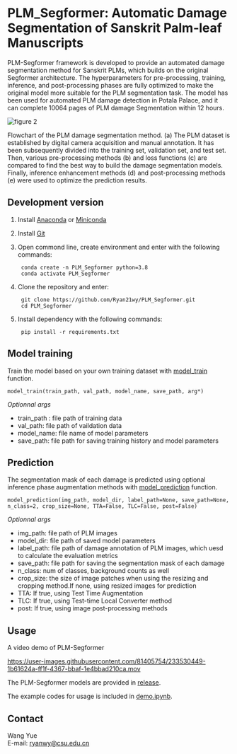 # PLM_Segformer: Automatic Damage Segmentation of Sanskrit Palm-leaf Manuscripts

PLM-Segformer framework is developed to provide an automated damage segmentation method for Sanskrit PLMs, which builds on the original Segformer architecture. The hyperparameters for pre-processing, training, inference, and post-processing phases are fully optimized to make the original model more suitable for the PLM segmentation task. The model has been used for automated PLM damage detection in Potala Palace, and it can complete 10064 pages of PLM damage Segmentation within 12 hours.

![figure 2](https://github.com/Ryan21wy/PLM_Segformer/assets/81405754/e146e966-7439-481d-be9a-746adb2f06d9)

Flowchart of the PLM damage segmentation method. (a) The PLM dataset is established by digital camera acquisition and manual annotation. It has been subsequently divided into the training set, validation set, and test set. Then, various pre-processing methods (b) and loss functions (c) are compared to find the best way to build the damage segmentation models. Finally, inference enhancement methods (d) and post-processing methods (e) were used to optimize the prediction results.

## Development version
  
1. Install [Anaconda](https://www.anaconda.com/) or [Miniconda](https://docs.conda.io/en/latest/miniconda.html)   
2. Install [Git](https://git-scm.com/downloads)  
4. Open commond line, create environment and enter with the following commands:  

        conda create -n PLM_Segformer python=3.8
        conda activate PLM_Segformer

5. Clone the repository and enter:  

        git clone https://github.com/Ryan21wy/PLM_Segformer.git
        cd PLM_Segformer

6. Install dependency with the following commands:  
        
        pip install -r requirements.txt

## Model training

Train the model based on your own training dataset with [model_train](https://github.com/Ryan21wy/PLM_Segformer/blob/master/training/model_train.py#L71) function.

    model_train(train_path, val_path, model_name, save_path, arg*)

*Optionnal args*
- train_path : file path of training data
- val_path: file path of vaildation data
- model_name: file name of model parameters
- save_path: file path for saving training history and model parameters

## Prediction

The segmentation mask of each damage is predicted using optional inference phase augmentation methods with [model_prediction](https://github.com/Ryan21wy/PLM_Segformer/blob/master/inference/model_prediction.py#L17) function.

    model_prediction(img_path, model_dir, label_path=None, save_path=None, n_class=2, crop_size=None, TTA=False, TLC=False, post=False)

*Optionnal args*
- img_path: file path of PLM images
- model_dir: file path of saved model parameters
- label_path: file path of damage annotation of PLM images, which uesd to calculate the evaluation metrics
- save_path: file path for saving the segmentation mask of each damage
- n_class: num of classes, background counts as well
- crop_size: the size of image patches when using the resizing and cropping method.If none, using resized images for prediction
- TTA: If true, using Test Time Augmentation
- TLC: If true, using Test-time Local Converter method
- post: If true, using image post-processing methods

## Usage

A video demo of PLM-Segformer

https://user-images.githubusercontent.com/81405754/233530449-1b61624a-ff1f-4367-bbaf-1e4bbad210ca.mov

The PLM-Segformer models are provided in [release](https://github.com/Ryan21wy/PLM_Segformer/releases/download/v1.0/PLM_Segformer_models.zip).

The example codes for usage is included in [demo.ipynb](demo.ipynb).

## Contact

Wang Yue   
E-mail: ryanwy@csu.edu.cn 
